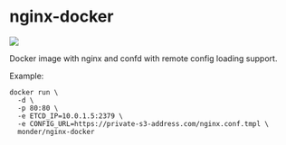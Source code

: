 # nginx-docker
[![](https://imagelayers.io/badge/monder/nginx-docker:latest.svg)](https://imagelayers.io/?images=monder/nginx-docker:latest 'Get your own badge on imagelayers.io')

Docker image with nginx and confd with remote config loading support.

Example:
```
docker run \
  -d \
  -p 80:80 \
  -e ETCD_IP=10.0.1.5:2379 \
  -e CONFIG_URL=https://private-s3-address.com/nginx.conf.tmpl \
  monder/nginx-docker
```
